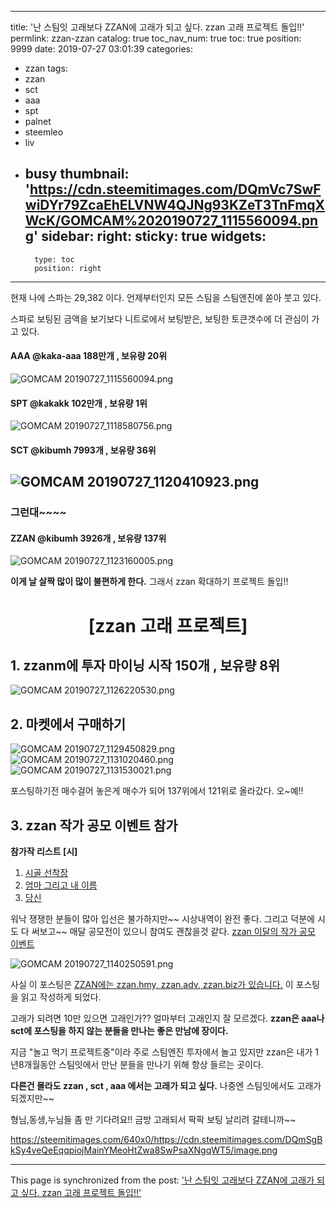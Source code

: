 
---
title: '난 스팀잇 고래보다 ZZAN에 고래가 되고 싶다.  zzan 고래 프로젝트 돌입!!'
permlink: zzan-zzan
catalog: true
toc_nav_num: true
toc: true
position: 9999
date: 2019-07-27 03:01:39
categories:
- zzan
tags:
- zzan
- sct
- aaa
- spt
- palnet
- steemleo
- liv
- busy
thumbnail: 'https://cdn.steemitimages.com/DQmVc7SwFwiDYr79ZcaEhELVNW4QJNg93KZeT3TnFmqXWcK/GOMCAM%2020190727_1115560094.png'
sidebar:
    right:
        sticky: true
widgets:
    -
        type: toc
        position: right
---


현재 나에 스파는 29,382 이다.
언제부터인지 모든 스팀을 스팀엔진에 쏟아 붓고 있다.

스파로 보팅된 금액을 보기보다 니트로에서 보팅받은,
보팅한 토큰갯수에 더 관심이 가고 있다. 

#### AAA  @kaka-aaa  188만개 , 보유량 20위 
![GOMCAM 20190727_1115560094.png](https://cdn.steemitimages.com/DQmVc7SwFwiDYr79ZcaEhELVNW4QJNg93KZeT3TnFmqXWcK/GOMCAM%2020190727_1115560094.png) 
#### SPT @kakakk 102만개 , 보유량 1위
![GOMCAM 20190727_1118580756.png](https://cdn.steemitimages.com/DQmSgDTKouh1auFSTshGqQzeTZS4R3aZgFTadL766rt72fb/GOMCAM%2020190727_1118580756.png)
#### SCT @kibumh 7993개 ,  보유량 36위
![GOMCAM 20190727_1120410923.png](https://cdn.steemitimages.com/DQmYL7n7iAKncio5nv9MjET68cP4x5pCpZU2241qn4A8e8W/GOMCAM%2020190727_1120410923.png)
---
### 그런대~~~~

#### ZZAN  @kibumh 3926개 , 보유량 137위
![GOMCAM 20190727_1123160005.png](https://cdn.steemitimages.com/DQmYZ8FMkMKbunRZNrJDCZQneTAC6yj2QiNeqwQfXwztKaW/GOMCAM%2020190727_1123160005.png)

**이게  날 살짝 많이 많이 불편하게 한다.** 
그래서 zzan 확대하기 프로젝트 돌입!!

# <center>[zzan 고래 프로젝트]</center>

## 1. zzanm에 투자 마이닝 시작 150개 , 보유량 8위
![GOMCAM 20190727_1126220530.png](https://cdn.steemitimages.com/DQmf6NWJtsXWnGr7JcY9nsFRCryhQbPiw5bHDGzYWBezGCh/GOMCAM%2020190727_1126220530.png)

## 2. 마켓에서 구매하기 
![GOMCAM 20190727_1129450829.png](https://cdn.steemitimages.com/DQmU49qPYiBJh3ozjVspysYKrspmWtXmZKEA7DhJfvVfFNa/GOMCAM%2020190727_1129450829.png)
![GOMCAM 20190727_1131020460.png](https://cdn.steemitimages.com/DQmbMVy3M9SAkK1wyVB9fdyPHRvvZAq9wwKVHXciHnXiSas/GOMCAM%2020190727_1131020460.png)![GOMCAM 20190727_1131530021.png](https://cdn.steemitimages.com/DQmQWWqXgsF3N2Rmh6NptNYQzw9u9hSgcrX8k1uaK1d7zxE/GOMCAM%2020190727_1131530021.png)

포스팅하기전 매수걸어 놓은게 매수가 되어 137위에서 121위로 올라갔다.
 오~예!!

## 3. zzan 작가 공모 이벤트 참가
**참가작 리스트 [시]**
1. [시골 선착장](https://www.steemzzang.com/zzan/@kibumh/zzan-1)
2. [ 엄마 그리고 내 이름](https://www.steemzzang.com/zzan/@kibumh/zzan-2)
3. [당신](https://www.steemzzang.com/zzan/@kibumh/zzan-3)

워낙 쟁쟁한 분들이 많아 입선은 불가하지만~~
시상내역이 완전 좋다. 그리고 덕분에 시도 다 써보고~~
매달 공모전이 있으니 참여도 괜찮을것 같다.
[zzan 이달의 작가 공모 이벤트](https://www.steemzzang.com/zzan/@zzan.admin/624ymg-zzan)

![GOMCAM 20190727_1140250591.png](https://cdn.steemitimages.com/DQmWTs79VK9jAz2npxYfhqzqYtFcSRx5B1R1B6dvaTPxFsW/GOMCAM%2020190727_1140250591.png)


사실 이 포스팅은 [ZZAN에는 zzan.hmy, zzan.adv, zzan.biz가 있습니다.](https://www.steemzzang.com/zzan/@zzan.admin/zzan-zzan-hmy-zzan-adv)
이 포스팅을 읽고 작성하게 되었다. 

고래가 되려면 10만 있으면 고래인가?? 얼마부터 고래인지 잘 모르겠다.
**zzan은 aaa나 sct에 포스팅을 하지 않는 분들을 만나는 좋은 만남에 장이다.**

지금 "놀고 먹기 프로젝트중"이라 주로 스팀엔진 투자에서  놀고 있지만
zzan은 내가 1년8개월동안 스팀잇에서 만난 분들을 만나기 위해 항상 
들르는 곳이다. 

**다른건 몰라도 zzan , sct , aaa 에서는 고래가 되고 싶다.**
나중엔 스팀잇에서도 고래가 되겠지만~~

형님,동생,누님들  좀 만 기다려요!!
금방 고래되서 팍팍 보팅 날리려 갈테니까~~


https://steemitimages.com/640x0/https://cdn.steemitimages.com/DQmSgBkSy4veQeEqqpiojMainYMeoHtZwa8SwPsaXNgqWT5/image.png

- - -

This page is synchronized from the post: ['난 스팀잇 고래보다 ZZAN에 고래가 되고 싶다.  zzan 고래 프로젝트 돌입!!'](https://steemit.com/@kibumh/zzan-zzan)
